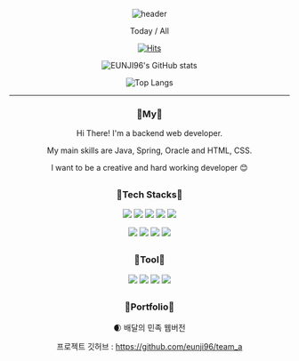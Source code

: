 <div align="center">

 <!-- 헤더 -->
![header](https://capsule-render.vercel.app/api?type=waving&color=timeAuto&height=250&section=header&text=Welcome%20to%20my%20Github🤓&fontSize=50&fontColor=auto&desc=-Eunji%20Kim-&descSize=20&descAlign=75&descAlignY=65)
 
<!-- 방문자 수-->
Today / All
 
[![Hits](https://hits.seeyoufarm.com/api/count/incr/badge.svg?url=https%3A%2F%2Fgithub.com%2Feunji96%2F&count_bg=%23A0BCD5&title_bg=%237C94AE&icon=&icon_color=%23E7E7E7&title=hits&edge_flat=false)](https://hits.seeyoufarm.com)

<!-- git stats -->
![EUNJI96's GitHub stats](https://github-readme-stats.vercel.app/api?username=EunJi96&show_icons=true&theme=onedar)
 
![Top Langs](https://github-readme-stats.vercel.app/api/top-langs/?username=Eunji96&layout=compact&theme=dracul)
***



### 🥚My🥚
Hi There! I'm a backend web developer.

My main skills are Java, Spring, Oracle and HTML, CSS.

I want to be a creative and hard working developer 😊

##

### 🐣Tech Stacks🐣
<!--
 
뱃지 삽입하는 법
<img src="https://img.shields.io/badge/{내용}-{배경 색깔}?style={스타일}&logo={로고이름}&logoColor={로고 색깔}"/>
붙여넣기.

https://simpleicons.org/ 이 사이트에서 검색해보고 나오는 것은 아이콘 삽입됨.
-->
<img src="https://img.shields.io/badge/JAVA-FF8787?style=flat&logo=JAVA&logoColor=white"/> <img src="https://img.shields.io/badge/jQUERY-628E90?style=flat&logo=jQuery&logoColor=white"/> <img src="https://img.shields.io/badge/ORACLE-EDEDED?style=flat&logo=Oracle&logoColor=black"/> <img  src="https://img.shields.io/badge/Spring-6DB33F?style=flat&logo=Spring&logoColor=white"/> <img src="https://img.shields.io/badge/Spring Boot-FFDBA4?style=flat&logo=Spring Boot&logoColor=white"/>

<img src="https://img.shields.io/badge/HTML5-607EAA?style=flat&logo=HTML5&logoColor=white"/> <img src="https://img.shields.io/badge/CSS3-FFEBAD?style=flat&logo=CSS3&logoColor=black"/> <img src="https://img.shields.io/badge/JavaScript-D7C0AE?style=flat&logo=JavaScript&logoColor=white"/> <img src="https://img.shields.io/badge/Bootstrap-BFACE0?style=flat&logo=Bootstrap&logoColor=black"/>
##

### 🐥Tool🐥


<img src="https://img.shields.io/badge/Visual Studio Code-4C6793?style=flat&logo=Visual Studio Code&logoColor=white"/> <img src="https://img.shields.io/badge/IntelliJ IDEA-FF9494?style=flat&logo=IntelliJ IDEA&logoColor=white"/> <img src="https://img.shields.io/badge/Eclipse IDE-F8EDE3?style=flat&logo=Eclipse IDE&logoColor=black"/> <img src="https://img.shields.io/badge/GitHub-967E76?style=flat&logo=GitHub&logoColor=black"/>
##

### 🐔Portfolio🐔

🌒 배달의 민족 웹버전

프로젝트 깃허브 : https://github.com/eunji96/team_a

</div> 





<!--- 👋 Hi, I’m @eunji96-->
<!--- 👀 I’m interested in ...-->
<!--- 🌱 I’m currently learning ...-->
<!--- 💞️ I’m looking to collaborate on ...-->
<!--- 📫 How to reach me ...-->

<!---
eunji96/eunji96 is a ✨ special ✨ repository because its `README.md` (this file) appears on your GitHub profile.
You can click the Preview link to take a look at your changes.
--->
